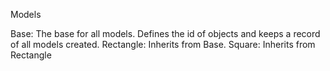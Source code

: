 Models

Base: The base for all models. Defines the id of objects and keeps a record of all models created.
Rectangle: Inherits from Base.
Square: Inherits from Rectangle
